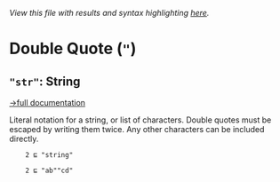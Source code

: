 *View this file with results and syntax highlighting [here](https://mlochbaum.github.io/BQN/help/string.html).*

# Double Quote (`"`)

## `"str"`: String
[→full documentation](../doc/token.md#characters-and-strings)

Literal notation for a string, or list of characters. Double quotes must be escaped by writing them twice. Any other characters can be included directly.

        2 ⊑ "string"

        2 ⊑ "ab""cd"
